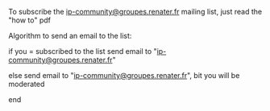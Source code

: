 To subscribe the ip-community@groupes.renater.fr mailing list, just read the "how to" pdf

Algorithm to send an email to the list:

if you = subscribed to the list
  send email to  "ip-community@groupes.renater.fr"

else
  send email to  "ip-community@groupes.renater.fr", bit you will be moderated

end
